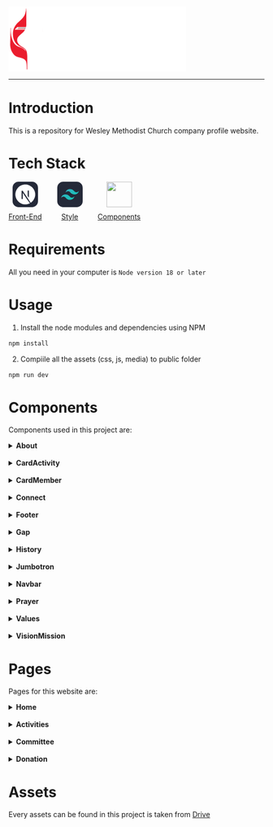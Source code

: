 <img src="./public/logo.svg" align="center" />

---

# Introduction

This is a repository for Wesley Methodist Church company profile website.

# Tech Stack

<div style="display: flex; gap: 30px;">

<a href="https://nextjs.org/" style="display: flex; flex-direction: column; justify-content: center; align-items: center; gap: 10px;">
<svg xmlns="http://www.w3.org/2000/svg" width="50" height="50" fill="none" viewBox="0 0 256 256"><rect width="256" height="256" fill="#242938" rx="60"/><path fill="#fff" d="M121.451 28.0537C121.021 28.0928 119.652 28.2297 118.42 28.3274C90.0137 30.8885 63.4057 46.216 46.5533 69.7742C37.1691 82.8729 31.1672 97.7312 28.8993 113.469C28.0978 118.963 28 120.586 28 128.034C28 135.483 28.0978 137.106 28.8993 142.599C34.3343 180.155 61.0596 211.71 97.306 223.401C103.797 225.493 110.639 226.92 118.42 227.78C121.451 228.112 134.549 228.112 137.58 227.78C151.011 226.294 162.389 222.971 173.611 217.242C175.331 216.363 175.664 216.128 175.429 215.933C175.273 215.815 167.941 205.981 159.144 194.095L143.152 172.492L123.112 142.834C112.086 126.529 103.015 113.195 102.936 113.195C102.858 113.176 102.78 126.353 102.741 142.443C102.682 170.615 102.663 171.749 102.311 172.413C101.803 173.371 101.412 173.762 100.59 174.193C99.9648 174.505 99.4174 174.564 96.4653 174.564H93.0831L92.1838 173.997C91.5973 173.626 91.1672 173.137 90.8739 172.57L90.4633 171.69L90.5024 132.492L90.5611 93.2737L91.1672 92.5112C91.48 92.1007 92.1447 91.5728 92.6139 91.3186C93.4154 90.9276 93.7283 90.8885 97.1105 90.8885C101.099 90.8885 101.763 91.0449 102.8 92.1789C103.093 92.4917 113.943 108.836 126.925 128.523C139.906 148.21 157.658 175.092 166.377 188.288L182.213 212.277L183.015 211.749C190.111 207.135 197.619 200.566 203.562 193.723C216.211 179.197 224.364 161.485 227.101 142.599C227.902 137.106 228 135.483 228 128.034C228 120.586 227.902 118.963 227.101 113.469C221.666 75.913 194.94 44.3587 158.694 32.6676C152.301 30.5953 145.498 29.1681 137.873 28.3079C135.996 28.1124 123.073 27.8973 121.451 28.0537ZM162.389 88.5425C163.327 89.0117 164.09 89.911 164.364 90.8494C164.52 91.3577 164.559 102.228 164.52 126.724L164.461 161.876L158.264 152.374L152.047 142.873V117.321C152.047 100.801 152.125 91.5141 152.242 91.0645C152.555 89.9697 153.239 89.1095 154.178 88.6011C154.979 88.1906 155.273 88.1515 158.342 88.1515C161.236 88.1515 161.744 88.1906 162.389 88.5425Z"/></svg> Front-End
</a>

<a href="https://tailwindcss.com/" style="display: flex; flex-direction: column; justify-content: center; align-items: center; gap: 10px;">
<svg xmlns="http://www.w3.org/2000/svg" width="50" height="50" fill="none" viewBox="0 0 256 256"><rect width="256" height="256" fill="#242938" rx="60"/><path fill="url(#paint0_linear_2_119)" fill-rule="evenodd" d="M83 110C88.9991 86.0009 104.001 74 128 74C164 74 168.5 101 186.5 105.5C198.501 108.501 209 104.001 218 92C212.001 115.999 196.999 128 173 128C137 128 132.5 101 114.5 96.5C102.499 93.4991 92 97.9991 83 110ZM38 164C43.9991 140.001 59.0009 128 83 128C119 128 123.5 155 141.5 159.5C153.501 162.501 164 158.001 173 146C167.001 169.999 151.999 182 128 182C92 182 87.5 155 69.5 150.5C57.4991 147.499 47 151.999 38 164Z" clip-rule="evenodd"/><defs><linearGradient id="paint0_linear_2_119" x1="86.5" x2="163.5" y1="74" y2="185.5" gradientUnits="userSpaceOnUse"><stop stop-color="#32B1C1"/><stop offset="1" stop-color="#14C6B7"/></linearGradient></defs></svg> Style
</a>

<a href="https://daisyui.com/" style="display: flex; flex-direction: column; justify-content: center; align-items: center; gap: 10px;">
<img src="https://raw.githubusercontent.com/saadeghi/daisyui-images/master/images/daisyui-logo/favicon-192.png" width="50" height="50"/> Components
</a>
</div>

# Requirements

All you need in your computer is
`Node version 18 or later`

# Usage

1. Install the node modules and dependencies using NPM

```bash
npm install
```

2. Compiile all the assets (css, js, media) to public folder

```bash
npm run dev
```

# Components

Components used in this project are:

<details>
<summary><strong>About</strong></summary>
<br/>
asdasdas
</details>

<br/>

<details>
<summary><strong>CardActivity</strong></summary>
<br/>
adfasdfad
</details>

<br/>

<details>
<summary><strong>CardMember</strong></summary>
<br/>
adfasdfad
</details>

<br/>

<details>
<summary><strong>Connect</strong></summary>
<br/>
adfasdfad
</details>

<br/>

<details>
<summary><strong>Footer</strong></summary>
<br/>
adfasdfad
</details>

<br/>

<details>
<summary><strong>Gap</strong></summary>
<br/>
adfasdfad
</details>

<br/>

<details>
<summary><strong>History</strong></summary>
<br/>
adfasdfad
</details>

<br/>

<details>
<summary><strong>Jumbotron</strong></summary>
<br/>
adfasdfad
</details>

<br/>

<details>
<summary><strong>Navbar</strong></summary>
<br/>
adfasdfad
</details>

<br/>

<details>
<summary><strong>Prayer</strong></summary>
<br/>
adfasdfad
</details>

<br/>

<details>
<summary><strong>Values</strong></summary>
<br/>
adfasdfad
</details>

<br/>

<details>
<summary><strong>VisionMission</strong></summary>
<br/>
adfasdfad
</details>

# Pages

Pages for this website are:

<details>
<summary><strong>Home</strong></summary>
<br/>
adfasdfad
</details>

<br/>

<details>
<summary><strong>Activities</strong></summary>
<br/>
adfasdfad
</details>

<br/>

<details>
<summary><strong>Committee</strong></summary>
<br/>
adfasdfad
</details>

<br/>

<details>
<summary><strong>Donation</strong></summary>
<br/>
adfasdfad
</details>

# Assets

Every assets can be found in this project is taken from <a href="https://drive.google.com/drive/folders/1ScQF8cf-fzjJ3uPAjixU4uZ4WMNplXO3?usp=sharing" target="_blank">Drive</a>
